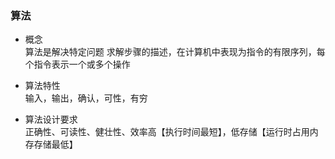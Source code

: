### 算法  
- 概念  
  算法是解决特定问题  求解步骤的描述，在计算机中表现为指令的有限序列，每个指令表示一个或多个操作  
  
- 算法特性     
  输入，输出，确认，可性，有穷  
  
- 算法设计要求   
  正确性、可读性、健壮性、效率高【执行时间最短】，低存储【运行时占用内存存储最低】  
  